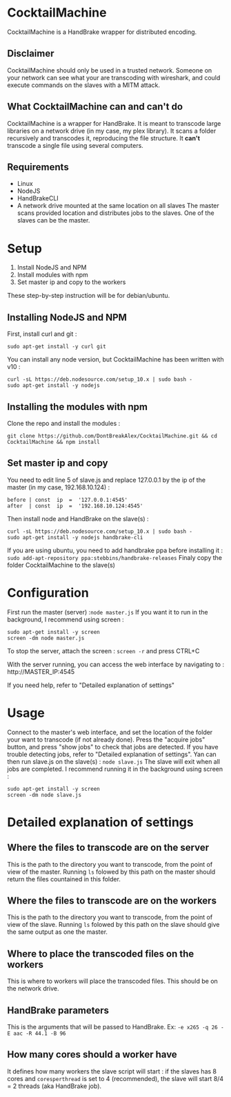 ﻿# CocktailMachine
CocktailMachine is a HandBrake wrapper for distributed encoding. 
## Disclaimer
CocktailMachine should only be used in a trusted network. Someone on your network can see what your are transcoding with wireshark, and could execute commands on the slaves with a MITM attack.
## What CocktailMachine can and can't do
CocktailMachine is a wrapper for HandBrake. It is meant to transcode large libraries on a network drive (in my case, my plex library). It scans a folder recursively and transcodes it, reproducing the file structure. It **can't** transcode a single file using several computers.
## Requirements
- Linux
- NodeJS
- HandBrakeCLI
- A network drive mounted at the same location on all slaves
The master scans provided location and distributes jobs to the slaves. One of the slaves can be the master.
# Setup
 1. Install NodeJS and NPM
 2. Install modules with npm
 3. Set master ip and copy to the workers

These step-by-step instruction will be for debian/ubuntu.
## Installing NodeJS and NPM
First, install curl and git :

    sudo apt-get install -y curl git

You can install any node version, but CocktailMachine has been written with v10 :

    curl -sL https://deb.nodesource.com/setup_10.x | sudo bash -
    sudo apt-get install -y nodejs
  ## Installing the modules with npm
Clone the repo and install the modules :

    git clone https://github.com/DontBreakAlex/CocktailMachine.git && cd CocktailMachine && npm install

## Set master ip and copy
You need to edit line 5 of slave.js and replace 127.0.0.1 by the ip of the master (in my case, 192.168.10.124) :

    before | const  ip  =  '127.0.0.1:4545'
    after  | const  ip  =  '192.168.10.124:4545'
Then install node and HandBrake on the slave(s) :

    curl -sL https://deb.nodesource.com/setup_10.x | sudo bash -
    sudo apt-get install -y nodejs handbrake-cli
If you are using ubuntu, you need to add handbrake ppa before installing it : `sudo add-apt-repository ppa:stebbins/handbrake-releases`
Finaly copy the folder CocktailMachine to the slave(s)

# Configuration
First run the master (server) :`node master.js`
If you want it to run in the background, I recommend using screen :

    sudo apt-get install -y screen
    screen -dm node master.js
To stop the server, attach the screen : `screen -r` and press CTRL+C

With the server running, you can access the web interface by navigating to :
http://MASTER_IP:4545

If you need help, refer to "Detailed explanation of settings"

# Usage
Connect to the master's web interface, and set the location of the folder your want to transcode (if not already done).
Press the "acquire jobs" button, and press "show jobs" to check that jobs are detected.
If you have trouble detecting jobs, refer to "Detailed explanation of settings".
Yan can then run slave.js on the slave(s) : `node slave.js`
The slave will exit when all jobs are completed. 
I recommend running it in the background using screen :

    sudo apt-get install -y screen
    screen -dm node slave.js
# Detailed explanation of settings
## Where the files to transcode are on the server
This is the path to the directory you want to transcode, from the point of view of the master. Running `ls` folowed by this path on the master should return the files countained in this folder.

## Where the files to transcode are on the workers
This is the path to the directory you want to transcode, from the point of view of the slave. Running `ls` folowed by this path on the slave should give the same output as one the master.

## Where to place the transcoded files on the workers
This is where to workers will place the transcoded files. This should be on the network drive.
## HandBrake parameters
This is the arguments that will be passed to HandBrake. Ex: `-e x265 -q 26 -E aac -R 44.1 -B 96`
## How many cores should a worker have
It defines how many workers the slave script will start : if the slaves has 8 cores and `coresperthread` is set to 4 (recommended), the slave will start 8/4 = 2 threads (aka HandBrake job). 
